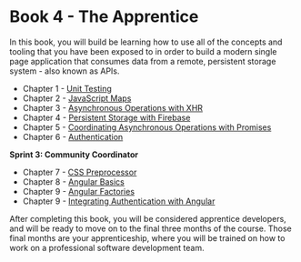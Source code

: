 # Book 4 - The Apprentice

In this book, you will build be learning how to use all of the concepts and tooling that you have been exposed to in order to build a modern single page application that consumes data from a remote, persistent storage system - also known as APIs.

* Chapter 1 - [Unit Testing](./chapters/UNIT_TESTING.md)
* Chapter 2 - [JavaScript Maps](./chapters/JS_MAPS.md)
* Chapter 3 - [Asynchronous Operations with XHR](./chapters/XHR_INTRO.md)
* Chapter 4 - [Persistent Storage with Firebase](./chapters/FIREBASE_INTRO.md)
* Chapter 5 - [Coordinating Asynchronous Operations with Promises](./chapters/PROMISES.md)
* Chapter 6 - [Authentication](./chapters/AUTHENTICATION.md)

**Sprint 3: Community Coordinator**

* Chapter 7 - [CSS Preprocessor](./chapters/SASS.md)
* Chapter 8 - [Angular Basics](./chapters/ANGULAR_BASICS.md)
* Chapter 9 - [Angular Factories](./chapters/ANGULAR_FACTORIES.md)
* Chapter 9 - [Integrating Authentication with Angular](./chapters/ANGULAR_AUTHENTICATION.md)

After completing this book, you will be considered apprentice developers, and will be ready to move on to the final three months of the course. Those final months are your apprenticeship, where you will be trained on how to work on a professional software development team.
